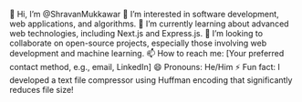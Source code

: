 👋 Hi, I’m @ShravanMukkawar
👀 I’m interested in software development, web applications, and algorithms.
🌱 I’m currently learning about advanced web technologies, including Next.js and Express.js.
💞️ I’m looking to collaborate on open-source projects, especially those involving web development and machine learning.
📫 How to reach me: [Your preferred contact method, e.g., email, LinkedIn]
😄 Pronouns: He/Him
⚡ Fun fact: I developed a text file compressor using Huffman encoding that significantly reduces file size!

<!---
ShravanMukkawar/ShravanMukkawar is a ✨ special ✨ repository because its `README.md` (this file) appears on your GitHub profile.
You can click the Preview link to take a look at your changes.
--->
